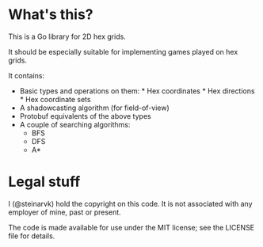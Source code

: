 What's this?
============

This is a Go library for 2D hex grids.
    
It should be especially suitable for implementing games played
on hex grids.
    
It contains:

  *  Basic types and operations on them:
    * Hex coordinates
    * Hex directions
    * Hex coordinate sets
  * A shadowcasting algorithm (for field-of-view)
  * Protobuf equivalents of the above types
  * A couple of searching algorithms:
    * BFS
    * DFS
    * A\*

Legal stuff
===========

I (@steinarvk) hold the copyright on this code. It is not associated
with any employer of mine, past or present.

The code is made available for use under the MIT license; see the
LICENSE file for details.
